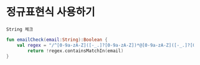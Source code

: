 # 정규표현식 사용하기

```
String 체크 
```

```kotlin
fun emailCheck(email:String):Boolean {
    val regex = "/^[0-9a-zA-Z]([-_.]?[0-9a-zA-Z])*@[0-9a-zA-Z]([-_.]?[0-9a-zA-Z])*.[a-zA-Z]{2,3}\$/i;".toRegex()
        return !regex.containsMatchIn(email)
}
```


